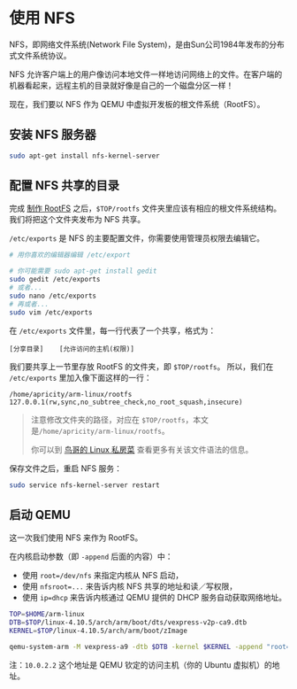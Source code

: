 # 使用 NFS

NFS，即网络文件系统(Network File System)，是由Sun公司1984年发布的分布式文件系统协议。

NFS 允许客户端上的用户像访问本地文件一样地访问网络上的文件。在客户端的机器看起来，远程主机的目录就好像是自己的一个磁盘分区一样！

现在，我们要以 NFS 作为 QEMU 中虚拟开发板的根文件系统（RootFS）。

## 安装 NFS 服务器

```bash
sudo apt-get install nfs-kernel-server
```

## 配置 NFS 共享的目录

完成 [制作 RootFS](/in-depth/make_rootfs.md) 之后，`$TOP/rootfs` 文件夹里应该有相应的根文件系统结构。
我们将把这个文件夹发布为 NFS 共享。

`/etc/exports` 是 NFS 的主要配置文件，你需要使用管理员权限去编辑它。

```bash
# 用你喜欢的编辑器编辑 /etc/export

# 你可能需要 sudo apt-get install gedit
sudo gedit /etc/exports
# 或者...
sudo nano /etc/exports
# 再或者...
sudo vim /etc/exports
```

在 `/etc/exports` 文件里，每一行代表了一个共享，格式为：

```plain
[分享目录]    [允许访问的主机(权限)]
```

我们要共享上一节里存放 RootFS 的文件夹，即 `$TOP/rootfs`。
所以，我们在 `/etc/exports` 里加入像下面这样的一行：

```vim
/home/apricity/arm-linux/rootfs 127.0.0.1(rw,sync,no_subtree_check,no_root_squash,insecure)
```

> 注意修改文件夹的路径，对应在 `$TOP/rootfs`，本文是`/home/apricity/arm-linux/rootfs`。
>
> 你可以到 [鸟哥的 Linux 私房菜][vbird] 查看更多有关该文件语法的信息。

[vbird]: http://cn.linux.vbird.org/linux_server/0330nfs.php#nfsserver_exports


保存文件之后，重启 NFS 服务：
```bash
sudo service nfs-kernel-server restart
```

## 启动 QEMU

这一次我们使用 NFS 来作为 RootFS。

在内核启动参数（即 `-append` 后面的内容）中：

* 使用 `root=/dev/nfs` 来指定内核从 NFS 启动，
* 使用 `nfsroot=...` 来告诉内核 NFS 共享的地址和读／写权限，
* 使用 `ip=dhcp` 来告诉内核通过 QEMU 提供的 DHCP 服务自动获取网络地址。

```bash
TOP=$HOME/arm-linux
DTB=$TOP/linux-4.10.5/arch/arm/boot/dts/vexpress-v2p-ca9.dtb
KERNEL=$TOP/linux-4.10.5/arch/arm/boot/zImage

qemu-system-arm -M vexpress-a9 -dtb $DTB -kernel $KERNEL -append "root=/dev/nfs console=tty0 nfsroot=10.0.2.2:/$TOP/rootfs rw ip=dhcp"
```

注：`10.0.2.2` 这个地址是 QEMU 钦定的访问主机（你的 Ubuntu 虚拟机）的地址。
